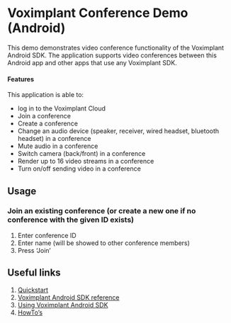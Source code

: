 # Voximplant Conference Demo (Android)

This demo demonstrates video conference functionality of the Voximplant Android SDK.
The application supports video conferences between this Android app and other apps that use any Voximplant SDK.

#### Features
This application is able to:
- log in to the Voximplant Cloud
- Join a conference
- Create a conference
- Change an audio device (speaker, receiver, wired headset, bluetooth headset) in a conference
- Mute audio in a conference
- Switch camera (back/front) in a conference
- Render up to 16 video streams in a conference
- Turn on/off sending video in a conference

## Usage
### Join an existing conference (or create a new one if no conference with the given ID exists)
1. Enter conference ID
2. Enter name (will be showed to other conference members)
3. Press ‘Join’

## Useful links
1. [Quickstart](https://voximplant.com/docs/references/articles/quickstart)
2. [Voximplant Android SDK reference](https://voximplant.com/docs/references/androidsdk)
3. [Using Voximplant Android SDK](https://voximplant.com/docs/references/androidsdk/using-android-sdk)
4. [HowTo’s](https://voximplant.com/blog/howto)